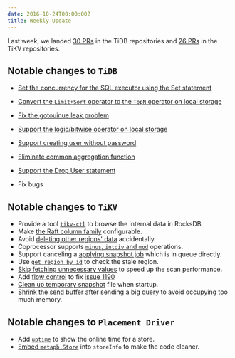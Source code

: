 ```yaml
---
date: 2016-10-24T00:00:00Z
title: Weekly Update
---
```


Last week, we landed [30 PRs](https://github.com/pingcap/tidb/pulls?utf8=%E2%9C%93&q=is%3Apr%20is%3Amerged%20merged%3A2016-10-17..2016-10-24%20) in the TiDB repositories and [26 PRs](https://github.com/search?p=1&q=repo%3Apingcap%2Ftikv+repo%3Apingcap%2Fpd+is%3Apr+is%3Amerged+merged%3A2016-10-17..2016-10-23&ref=searchresults&type=Issues&utf8=%E2%9C%93) in the TiKV repositories.

## Notable changes to `TiDB`

+ [Set the concurrency for the SQL executor using the Set statement](https://github.com/pingcap/tidb/pull/1795)

+ [Convert the `Limit+Sort` operator to the `TopN` operator on local storage](https://github.com/pingcap/tidb/pull/1819)

+ [Fix the gotouinue leak problem](https://github.com/pingcap/tidb/pull/1834)

+ [Support the logic/bitwise operator on local storage](https://github.com/pingcap/tidb/pull/1838)

+ [Support creating user without password](https://github.com/pingcap/tidb/pull/1841)

+ [Eliminate common aggregation function](https://github.com/pingcap/tidb/pull/1843)

+ [Support the Drop User statement](https://github.com/pingcap/tidb/pull/1854)

+ Fix bugs

## Notable changes to `TiKV`

+ Provide a tool [`tikv-ctl`](https://github.com/pingcap/tikv/pull/1163) to browse the internal data in RocksDB. 
+ Make [the Raft column family](https://github.com/pingcap/tikv/pull/1171) configurable. 
+ Avoid [deleting other regions' data](https://github.com/pingcap/tikv/pull/1174) accidentally.
+ Coprocessor supports [`minus`, `intdiv` and `mod`](https://github.com/pingcap/tikv/pull/1180) operations. 
+ Support canceling a [applying snapshot job](https://github.com/pingcap/tikv/pull/1182) which is in queue directly.
+ Use [`get_region_by_id`](https://github.com/pingcap/tikv/pull/1184) to check the stale region.
+ [Skip fetching unnecessary values](https://github.com/pingcap/tikv/pull/1192)  to speed up the scan performance. 
+ Add [flow control](https://github.com/pingcap/tikv/pull/1195) to fix [issue 1190](https://github.com/pingcap/tikv/issues/1190)
+ [Clean up temporary snapshot](https://github.com/pingcap/tikv/pull/1197) file when startup.
+ [Shrink the send buffer](https://github.com/pingcap/tikv/pull/1205) after sending a big query to avoid occupying too much memory.

## Notable changes to `Placement Driver`

+ Add [`uptime`](https://github.com/pingcap/pd/pull/341) to show the online time for a store. 
+ [Embed `metapb.Store`](https://github.com/pingcap/pd/pull/352) into `storeInfo` to make the code cleaner.
